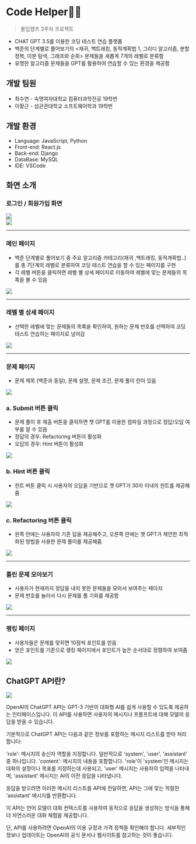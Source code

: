 # Code Helper🙏🏻
> 몰입캠프 3주차 프로젝트
- CHAT GPT 3.5를 이용한 코딩 테스트 연습 플랫폼
- 백준의 단계별로 풀어보기의 <재귀, 백트래킹, 동적계획법 1, 그리디 알고리즘, 분할 정복, 이분 탐색, 그래프와  순회> 문제들을 새롭게 7개의 레벨로 분류함
- 유명한 알고리즘 문제들을 GPT를 활용하여 연습할 수 있는 환경을 제공함

## 개발 팀원
- 최수연 - 숙명여자대학교 컴퓨터과학전공 19학번
- 이황근 - 성균관대학교 소프트웨어학과 19학번

## 개발 환경
- Language: JavaScript, Python
- Front-end: React.js
- Back-end: Django
- DataBase: MySQL
- IDE: VSCode

## 화면 소개

### 로그인 / 회원가입 화면
<image src="https://github.com/mad-hwangsu/Client/assets/63749140/6e35be08-c4d8-47c9-aa54-80d0667d636c" />
<br/>
<image src="https://github.com/mad-hwangsu/Client/assets/63749140/784938e5-3e50-47c4-bd71-39737107adab" /> 

---

### 메인 페이지
- 백준 단계별로 풀어보기 중 주요 알고리즘 카테고리(재귀 ,백트래킹, 동적계획법..)를 총 7단계의 레벨로 분류하여 코딩 테스트 연습을 할 수 있는 페이지를 구현
- 각 레벨 버튼을 클릭하면 레벨 별 상세 페이지로 이동하여 레벨에 맞는 문제들의 목록을 볼 수 있음

<image src="https://github.com/mad-hwangsu/Client/assets/63749140/874d7df7-b851-4f4b-a41c-58e1da464c3f" />

---

### 레벨 별 상세 페이지
- 선택한 레벨에 맞는 문제들의 목록을 확인하여, 원하는 문제 번호를 선택하여 코딩 테스트 연습하는 페이지로 넘어감

<image src="https://github.com/mad-hwangsu/Client/assets/63749140/c03bb5b9-0bd5-44ae-93ba-d31c78baff43" />

---

### 문제 페이지
- 문제 제목 (백준과 동일), 문제 설명, 문제 조건, 문제 풀이 란이 있음

<image src="https://github.com/mad-hwangsu/Client/assets/63749140/6a412b76-014c-4dfe-be5f-ea357c3d32f8" />

### a. Submit 버튼 클릭
- 문제 풀이 후 제출 버튼을 클릭하면 챗 GPT를 이용한 컴파일 과정으로 정답/오답 여부를 알 수 있음
- 정답의 경우: Refactoring 버튼이 활성화
- 오답의 경우: Hint 버튼이 활성화

<image src="https://github.com/mad-hwangsu/Client/assets/63749140/5d02b0f9-1caa-45b1-a21b-20d979e1da35" />

### b. Hint 버튼 클릭
- 힌트 버튼 클릭 시 사용자의 오답을 기반으로 챗 GPT가 30자 이내의 힌트를 제공해줌

<image src="https://github.com/mad-hwangsu/Client/assets/63749140/d6a0f0a1-2138-4d1d-a325-f6986b96f0ac" />

### c. Refactoring 버튼 클릭

- 왼쪽 란에는 사용자의 기존 답을 제공해주고, 오른쪽 란에는 챗 GPT가 제안한 최적화된 방법을 사용한 문제 풀이를 제공해줌

<image src="https://github.com/mad-hwangsu/Client/assets/63749140/d48de4a9-5541-4d20-942d-d1e7400e05af" />

---

### 틀린 문제 모아보기

- 사용자가 현재까지 정답을 내지 못한 문제들을 모아서 보여주는 페이지
-  문제 번호를 눌러서 다시 문제를 풀 기회를 제공함

<image src="https://github.com/mad-hwangsu/Client/assets/63749140/41802ae2-aa70-4337-aff4-4a1e9baa767c" />

---

### 랭킹 페이지

- 사용자들은 문제를 맞히면 10점씩 포인트를 얻음
- 얻은 포인트를 기준으로 랭킹 페이지에서 포인트가 높은 순서대로 정렬하여 보여줌

<image src="https://github.com/mad-hwangsu/Client/assets/63749140/66c90d5d-e032-4cf2-8d14-384d78be9f80" />


## ChatGPT API란?

<image src="https://github.com/mad-hwangsu/Client/assets/63749140/0feea810-ff4a-48d7-a107-265975516900" />


OpenAI의 ChatGPT API는 GPT-3 기반의 대화형 AI를 쉽게 사용할 수 있도록 제공하는 인터페이스입니다. 이 API를 사용하면 사용자의 메시지나 프롬프트에 대해 모델의 응답을 받을 수 있습니다.

기본적으로 ChatGPT API는 다음과 같은 정보를 포함하는 메시지 리스트를 받아 처리합니다:

'role': 메시지의 송신자 역할을 지정합니다. 일반적으로 'system', 'user', 'assistant' 중 하나입니다.
'content': 메시지의 내용을 포함합니다.
'role'이 'system'인 메시지는 대화의 설정이나 목표를 지정하는데 사용되고, 'user' 메시지는 사용자의 입력을 나타내며, 'assistant' 메시지는 AI의 이전 응답을 나타냅니다.

응답을 받으려면 이러한 메시지 리스트를 API에 전달하면, API는 그에 맞는 적절한 'assistant' 메시지를 반환합니다.

이 API는 언어 모델이 대화 컨텍스트를 사용하여 동적으로 응답을 생성하는 방식을 통해 더 자연스러운 대화 체험을 제공합니다.

단, API를 사용하려면 OpenAI의 이용 규정과 가격 정책을 확인해야 합니다. 세부적인 정보나 업데이트는 OpenAI의 공식 문서나 웹사이트를 참고하는 것이 좋습니다.
